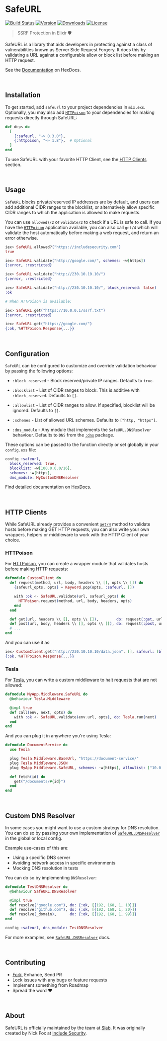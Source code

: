# SafeURL

[![Build Status][badge-github]][github-build]
[![Version][badge-version]][hexpm]
[![Downloads][badge-downloads]][hexpm]
[![License][badge-license]][github-license]

> SSRF Protection in Elixir 🛡️

SafeURL is a library that aids developers in protecting against a class of vulnerabilities
known as Server Side Request Forgery. It does this by validating a URL against a configurable
allow or block list before making an HTTP request.

See the [Documentation][docs] on HexDocs.

<br>

## Installation

To get started, add `safeurl` to your project dependencies in `mix.exs`. Optionally, you may
also add [`HTTPoison`][lib-httpoison] to your dependencies for making requests directly
through SafeURL:

```elixir
def deps do
  [
    {:safeurl, "~> 0.3.0"},
    {:httpoison, "~> 1.8"},  # Optional
  ]
end
```

To use SafeURL with your favorite HTTP Client, see the [HTTP Clients][readme-http] section.

<br>

## Usage

`SafeURL` blocks private/reserved IP addresses are by default, and users can add additional
CIDR ranges to the blocklist, or alternatively allow specific CIDR ranges to which the
application is allowed to make requests.

You can use `allowed?/2` or `validate/2` to check if a URL is safe to call. If you have the
[`HTTPoison`][lib-httpoison] application available, you can also call `get/4` which will
validate the host automatically before making a web request, and return an error otherwise.

```elixir
iex> SafeURL.allowed?("https://includesecurity.com")
true

iex> SafeURL.validate("http://google.com/", schemes: ~w[https])
{:error, :restricted}

iex> SafeURL.validate("http://230.10.10.10/")
{:error, :restricted}

iex> SafeURL.validate("http://230.10.10.10/", block_reserved: false)
:ok

# When HTTPoison is available:

iex> SafeURL.get("https://10.0.0.1/ssrf.txt")
{:error, :restricted}

iex> SafeURL.get("https://google.com/")
{:ok, %HTTPoison.Response{...}}
```

<br>

## Configuration

`SafeURL` can be configured to customize and override validation behaviour by passing the
following options:

- `:block_reserved` - Block reserved/private IP ranges. Defaults to `true`.

- `:blocklist` - List of CIDR ranges to block. This is additive with `:block_reserved`.
  Defaults to `[]`.

- `:allowlist` - List of CIDR ranges to allow. If specified, blocklist will be ignored.
  Defaults to `[]`.

- `:schemes` - List of allowed URL schemes. Defaults to `["http, "https"]`.

- `:dns_module` - Any module that implements the `SafeURL.DNSResolver` behaviour.
  Defaults to `DNS` from the [`:dns`][lib-dns] package.

These options can be passed to the function directly or set globally in your `config.exs`
file:

```elixir
config :safeurl,
  block_reserved: true,
  blocklist: ~w[100.0.0.0/16],
  schemes: ~w[https],
  dns_module: MyCustomDNSResolver
```

Find detailed documentation on [HexDocs][docs].

<br>

## HTTP Clients

While SafeURL already provides a convenient [`get/4`][docs-get] method to validate hosts
before making GET HTTP requests, you can also write your own wrappers, helpers or
middleware to work with the HTTP Client of your choice.

### HTTPoison

For [HTTPoison][lib-httpoison], you can create a wrapper module that validates hosts
before making HTTP requests:

```elixir
defmodule CustomClient do
  def request(method, url, body, headers \\ [], opts \\ []) do
    {safeurl_opts, opts} = Keyword.pop(opts, :safeurl, [])

    with :ok <- SafeURL.validate(url, safeurl_opts) do
      HTTPoison.request(method, url, body, headers, opts)
    end
  end

  def get(url, headers \\ [], opts \\ []),        do: request(:get, url, "", headers, opts)
  def post(url, body, headers \\ [], opts \\ []), do: request(:post, url, body, headers, opts)
  # ...
end
```

And you can use it as:

```elixir
iex> CustomClient.get("http://230.10.10.10/data.json", [], safeurl: [block_reserved: false], recv_timeout: 500)
{:ok, %HTTPoison.Response{...}}
```

### Tesla

For [Tesla][lib-tesla], you can write a custom middleware to halt requests that are not
allowed:

```elixir
defmodule MyApp.Middleware.SafeURL do
  @behaviour Tesla.Middleware

  @impl true
  def call(env, next, opts) do
    with :ok <- SafeURL.validate(env.url, opts), do: Tesla.run(next)
  end
end
```

And you can plug it in anywhere you're using Tesla:

```elixir
defmodule DocumentService do
  use Tesla

  plug Tesla.Middleware.BaseUrl, "https://document-service/"
  plug Tesla.Middleware.JSON
  plug MyApp.Middleware.SafeURL, schemes: ~w[https], allowlist: ["10.0.0.0/24"]

  def fetch(id) do
    get("/documents/#{id}")
  end
end
```

<br>

## Custom DNS Resolver

In some cases you might want to use a custom strategy for DNS resolution. You can do so by
passing your own implementation of [`SafeURL.DNSResolver`][docs-dns] in the global or local
config.

Example use-cases of this are:

- Using a specific DNS server
- Avoiding network access in specific environments
- Mocking DNS resolution in tests

You can do so by implementing `DNSResolver`:

```elixir
defmodule TestDNSResolver do
  @behaviour SafeURL.DNSResolver

  @impl true
  def resolve("google.com"), do: {:ok, [{192, 168, 1, 10}]}
  def resolve("github.com"), do: {:ok, [{192, 168, 1, 20}]}
  def resolve(_domain),      do: {:ok, [{192, 168, 1, 99}]}
end
```

```elixir
config :safeurl, dns_module: TestDNSResolver
```

For more examples, see [`SafeURL.DNSResolver`][docs-dns] docs.

<br>

## Contributing

- [Fork][github-fork], Enhance, Send PR
- Lock issues with any bugs or feature requests
- Implement something from Roadmap
- Spread the word :heart:

<br>

## About

SafeURL is officially maintained by the team at [Slab][slab]. It was originally created by Nick Fox at
[Include Security][includesecurity].

<br>

[badge-github]: https://github.com/slab/safeurl-elixir/actions/workflows/ci.yml/badge.svg
[badge-version]: https://img.shields.io/hexpm/v/safeurl.svg
[badge-license]: https://img.shields.io/hexpm/l/safeurl.svg
[badge-downloads]: https://img.shields.io/hexpm/dt/safeurl.svg
[hexpm]: https://hex.pm/packages/safeurl
[github-build]: https://github.com/slab/safeurl-elixir/actions/workflows/ci.yml
[github-license]: https://github.com/slab/safeurl-elixir/blob/main/LICENSE
[github-fork]: https://github.com/slab/safeurl-elixir/fork
[slab]: https://slab.com/
[includesecurity]: https://github.com/IncludeSecurity
[readme-http]: #http-clients
[docs]: https://hexdocs.pm/safeurl
[docs-get]: https://hexdocs.pm/safeurl/SafeURL.html#get/4
[docs-dns]: https://hexdocs.pm/safeurl/SafeURL.DNSResolver.html
[lib-dns]: https://github.com/tungd/elixir-dns
[lib-tesla]: https://github.com/elixir-tesla/tesla
[lib-httpoison]: https://github.com/edgurgel/httpoison
